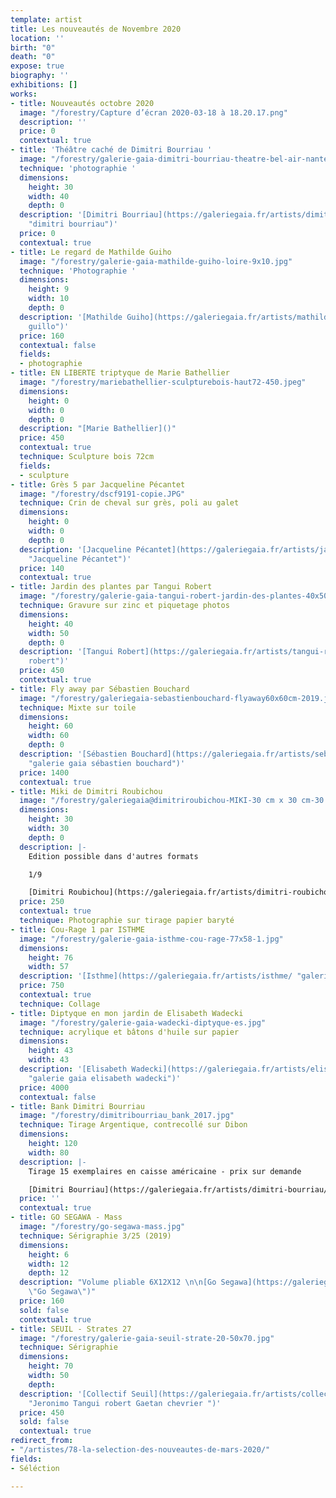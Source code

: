 ```yaml
---
template: artist
title: Les nouveautés de Novembre 2020
location: ''
birth: "0"
death: "0"
expose: true
biography: ''
exhibitions: []
works:
- title: Nouveautés octobre 2020
  image: "/forestry/Capture d’écran 2020-03-18 à 18.20.17.png"
  description: ''
  price: 0
  contextual: true
- title: 'Théâtre caché de Dimitri Bourriau '
  image: "/forestry/galerie-gaia-dimitri-bourriau-theatre-bel-air-nantes.jpg"
  technique: 'photographie '
  dimensions:
    height: 30
    width: 40
    depth: 0
  description: '[Dimitri Bourriau](https://galeriegaia.fr/artists/dimitri-bourriau/
    "dimitri bourriau")'
  price: 0
  contextual: true
- title: Le regard de Mathilde Guiho
  image: "/forestry/galerie-gaia-mathilde-guiho-loire-9x10.jpg"
  technique: 'Photographie '
  dimensions:
    height: 9
    width: 10
    depth: 0
  description: '[Mathilde Guiho](https://galeriegaia.fr/artists/mathilde-guiho/ "mathilde
    guillo")'
  price: 160
  contextual: false
  fields:
  - photographie
- title: EN LIBERTE triptyque de Marie Bathellier
  image: "/forestry/mariebathellier-sculpturebois-haut72-450.jpeg"
  dimensions:
    height: 0
    width: 0
    depth: 0
  description: "[Marie Bathellier]()"
  price: 450
  contextual: true
  technique: Sculpture bois 72cm
  fields:
  - sculpture
- title: Grès 5 par Jacqueline Pécantet
  image: "/forestry/dscf9191-copie.JPG"
  technique: Crin de cheval sur grès, poli au galet
  dimensions:
    height: 0
    width: 0
    depth: 0
  description: '[Jacqueline Pécantet](https://galeriegaia.fr/artists/jacqueline-pecantet/
    "Jacqueline Pécantet")'
  price: 140
  contextual: true
- title: Jardin des plantes par Tangui Robert
  image: "/forestry/galerie-gaia-tangui-robert-jardin-des-plantes-40x50.jpg"
  technique: Gravure sur zinc et piquetage photos
  dimensions:
    height: 40
    width: 50
    depth: 0
  description: '[Tangui Robert](https://galeriegaia.fr/artists/tangui-robert/ "Tangui
    robert")'
  price: 450
  contextual: true
- title: Fly away par Sébastien Bouchard
  image: "/forestry/galeriegaia-sebastienbouchard-flyaway60x60cm-2019.jpeg"
  technique: Mixte sur toile
  dimensions:
    height: 60
    width: 60
    depth: 0
  description: '[Sébastien Bouchard](https://galeriegaia.fr/artists/sebastien-bouchard/
    "galerie gaia sébastien bouchard")'
  price: 1400
  contextual: true
- title: Miki de Dimitri Roubichou
  image: "/forestry/galeriegaia@dimitriroubichou-MIKI-30 cm x 30 cm-30 tirages.jpg"
  dimensions:
    height: 30
    width: 30
    depth: 0
  description: |-
    Edition possible dans d'autres formats

    1/9

    [Dimitri Roubichou](https://galeriegaia.fr/artists/dimitri-roubichou/ "Dimitri Roubichou")
  price: 250
  contextual: true
  technique: Photographie sur tirage papier baryté
- title: Cou-Rage 1 par ISTHME
  image: "/forestry/galerie-gaia-isthme-cou-rage-77x58-1.jpg"
  dimensions:
    height: 76
    width: 57
  description: '[Isthme](https://galeriegaia.fr/artists/isthme/ "galerie gaia isthme")'
  price: 750
  contextual: true
  technique: Collage
- title: Diptyque en mon jardin de Elisabeth Wadecki
  image: "/forestry/galerie-gaia-wadecki-diptyque-es.jpg"
  technique: acrylique et bâtons d'huile sur papier
  dimensions:
    height: 43
    width: 43
  description: '[Elisabeth Wadecki](https://galeriegaia.fr/artists/elisabeth-wadecki/
    "galerie gaia elisabeth wadecki")'
  price: 4000
  contextual: false
- title: Bank Dimitri Bourriau
  image: "/forestry/dimitribourriau_bank_2017.jpg"
  technique: Tirage Argentique, contrecollé sur Dibon
  dimensions:
    height: 120
    width: 80
  description: |-
    Tirage 15 exemplaires en caisse américaine - prix sur demande

    [Dimitri Bourriau](https://galeriegaia.fr/artists/dimitri-bourriau/ "Dimitri Bourriau")
  price: ''
  contextual: true
- title: GO SEGAWA - Mass
  image: "/forestry/go-segawa-mass.jpg"
  technique: Sérigraphie 3/25 (2019)
  dimensions:
    height: 6
    width: 12
    depth: 12
  description: "Volume pliable 6X12X12 \n\n[Go Segawa](https://galeriegaia.fr/artists/go-segawa/
    \"Go Segawa\")"
  price: 160
  sold: false
  contextual: true
- title: SEUIL - Strates 27
  image: "/forestry/galerie-gaia-seuil-strate-20-50x70.jpg"
  technique: Sérigraphie
  dimensions:
    height: 70
    width: 50
    depth: 
  description: '[Collectif Seuil](https://galeriegaia.fr/artists/collectif-jeronimo-gaetan-chevrier-tangui-robert/
    "Jeronimo Tangui robert Gaetan chevrier ")'
  price: 450
  sold: false
  contextual: true
redirect_from:
- "/artistes/78-la-selection-des-nouveautes-de-mars-2020/"
fields:
- Séléction

---
```

